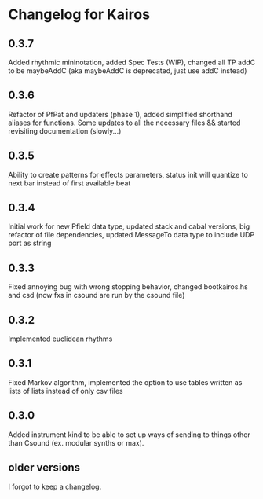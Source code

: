 # Changelog for Kairos

## 0.3.7 
Added rhythmic mininotation, added Spec Tests (WIP), changed all TP addC to be maybeAddC (aka maybeAddC is deprecated, just use addC instead)

## 0.3.6 
Refactor of PfPat and updaters (phase 1), added simplified shorthand aliases for functions. Some updates to all the necessary files && started revisiting documentation (slowly...)

## 0.3.5 
Ability to create patterns for effects parameters, status init will quantize to next bar instead of first available beat

## 0.3.4 
Initial work for new Pfield data type, updated stack and cabal versions, big refactor of file dependencies, updated MessageTo data type to include UDP port as string

## 0.3.3 
Fixed annoying bug with wrong stopping behavior, changed bootkairos.hs and csd (now fxs in csound are run by the csound file)

## 0.3.2
Implemented euclidean rhythms

## 0.3.1 
Fixed Markov algorithm, implemented the option to use  tables written as lists of lists instead of only csv files

## 0.3.0 
Added instrument kind to be able to set up ways of sending to things other than Csound (ex. modular synths or max).

## older versions
I forgot to keep a changelog.
